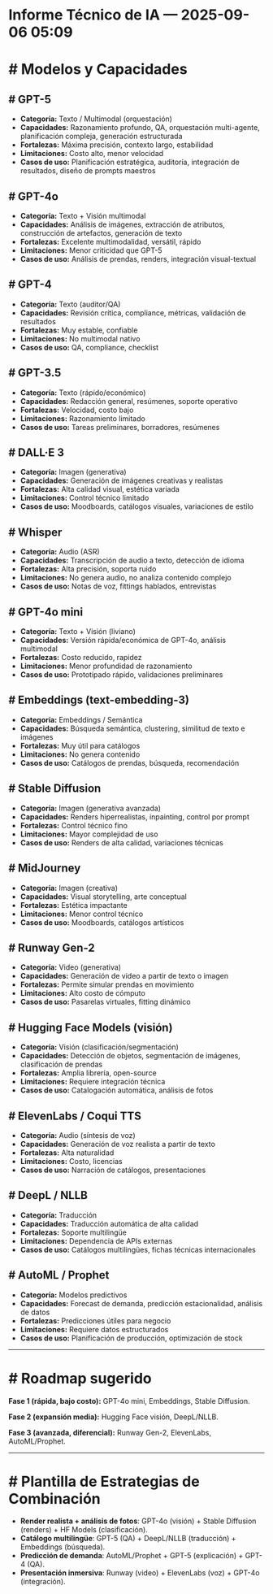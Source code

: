 # Informe Técnico de IA — 2025-09-06 05:09

# # Modelos y Capacidades

## # GPT-5
- **Categoría:** Texto / Multimodal (orquestación)
- **Capacidades:** Razonamiento profundo, QA, orquestación multi-agente, planificación compleja, generación estructurada
- **Fortalezas:** Máxima precisión, contexto largo, estabilidad
- **Limitaciones:** Costo alto, menor velocidad
- **Casos de uso:** Planificación estratégica, auditoría, integración de resultados, diseño de prompts maestros

## # GPT-4o
- **Categoría:** Texto + Visión multimodal
- **Capacidades:** Análisis de imágenes, extracción de atributos, construcción de artefactos, generación de texto
- **Fortalezas:** Excelente multimodalidad, versátil, rápido
- **Limitaciones:** Menor criticidad que GPT-5
- **Casos de uso:** Análisis de prendas, renders, integración visual-textual

## # GPT-4
- **Categoría:** Texto (auditor/QA)
- **Capacidades:** Revisión crítica, compliance, métricas, validación de resultados
- **Fortalezas:** Muy estable, confiable
- **Limitaciones:** No multimodal nativo
- **Casos de uso:** QA, compliance, checklist

## # GPT-3.5
- **Categoría:** Texto (rápido/económico)
- **Capacidades:** Redacción general, resúmenes, soporte operativo
- **Fortalezas:** Velocidad, costo bajo
- **Limitaciones:** Razonamiento limitado
- **Casos de uso:** Tareas preliminares, borradores, resúmenes

## # DALL·E 3
- **Categoría:** Imagen (generativa)
- **Capacidades:** Generación de imágenes creativas y realistas
- **Fortalezas:** Alta calidad visual, estética variada
- **Limitaciones:** Control técnico limitado
- **Casos de uso:** Moodboards, catálogos visuales, variaciones de estilo

## # Whisper
- **Categoría:** Audio (ASR)
- **Capacidades:** Transcripción de audio a texto, detección de idioma
- **Fortalezas:** Alta precisión, soporta ruido
- **Limitaciones:** No genera audio, no analiza contenido complejo
- **Casos de uso:** Notas de voz, fittings hablados, entrevistas

## # GPT-4o mini
- **Categoría:** Texto + Visión (liviano)
- **Capacidades:** Versión rápida/económica de GPT-4o, análisis multimodal
- **Fortalezas:** Costo reducido, rapidez
- **Limitaciones:** Menor profundidad de razonamiento
- **Casos de uso:** Prototipado rápido, validaciones preliminares

## # Embeddings (text-embedding-3)
- **Categoría:** Embeddings / Semántica
- **Capacidades:** Búsqueda semántica, clustering, similitud de texto e imágenes
- **Fortalezas:** Muy útil para catálogos
- **Limitaciones:** No genera contenido
- **Casos de uso:** Catálogos de prendas, búsqueda, recomendación

## # Stable Diffusion
- **Categoría:** Imagen (generativa avanzada)
- **Capacidades:** Renders hiperrealistas, inpainting, control por prompt
- **Fortalezas:** Control técnico fino
- **Limitaciones:** Mayor complejidad de uso
- **Casos de uso:** Renders de alta calidad, variaciones técnicas

## # MidJourney
- **Categoría:** Imagen (creativa)
- **Capacidades:** Visual storytelling, arte conceptual
- **Fortalezas:** Estética impactante
- **Limitaciones:** Menor control técnico
- **Casos de uso:** Moodboards, catálogos artísticos

## # Runway Gen-2
- **Categoría:** Video (generativa)
- **Capacidades:** Generación de video a partir de texto o imagen
- **Fortalezas:** Permite simular prendas en movimiento
- **Limitaciones:** Alto costo de cómputo
- **Casos de uso:** Pasarelas virtuales, fitting dinámico

## # Hugging Face Models (visión)
- **Categoría:** Visión (clasificación/segmentación)
- **Capacidades:** Detección de objetos, segmentación de imágenes, clasificación de prendas
- **Fortalezas:** Amplia librería, open-source
- **Limitaciones:** Requiere integración técnica
- **Casos de uso:** Catalogación automática, análisis de fotos

## # ElevenLabs / Coqui TTS
- **Categoría:** Audio (síntesis de voz)
- **Capacidades:** Generación de voz realista a partir de texto
- **Fortalezas:** Alta naturalidad
- **Limitaciones:** Costo, licencias
- **Casos de uso:** Narración de catálogos, presentaciones

## # DeepL / NLLB
- **Categoría:** Traducción
- **Capacidades:** Traducción automática de alta calidad
- **Fortalezas:** Soporte multilingüe
- **Limitaciones:** Dependencia de APIs externas
- **Casos de uso:** Catálogos multilingües, fichas técnicas internacionales

## # AutoML / Prophet
- **Categoría:** Modelos predictivos
- **Capacidades:** Forecast de demanda, predicción estacionalidad, análisis de datos
- **Fortalezas:** Predicciones útiles para negocio
- **Limitaciones:** Requiere datos estructurados
- **Casos de uso:** Planificación de producción, optimización de stock

---

# # Roadmap sugerido

**Fase 1 (rápida, bajo costo):** GPT-4o mini, Embeddings, Stable Diffusion.

**Fase 2 (expansión media):** Hugging Face visión, DeepL/NLLB.

**Fase 3 (avanzada, diferencial):** Runway Gen-2, ElevenLabs, AutoML/Prophet.

---

# # Plantilla de Estrategias de Combinación


- **Render realista + análisis de fotos**: GPT-4o (visión) + Stable Diffusion (renders) + HF Models (clasificación).
- **Catálogo multilingüe**: GPT-5 (QA) + DeepL/NLLB (traducción) + Embeddings (búsqueda).
- **Predicción de demanda**: AutoML/Prophet + GPT-5 (explicación) + GPT-4 (QA).
- **Presentación inmersiva**: Runway (video) + ElevenLabs (voz) + GPT-4o (integración).
